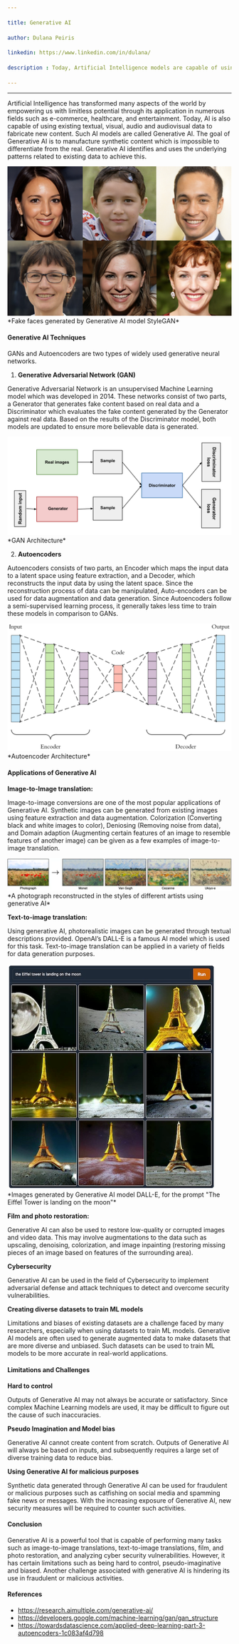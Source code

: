 ```yaml
---

title: Generative AI

author: Dulana Peiris

linkedin: https://www.linkedin.com/in/dulana/ 

description : Today, Artificial Intelligence models are capable of using existing textual, visual, audio and audiovisual data to fabricate new content. Such AI models are called Generative AI. These models can be used for various real-world applications.

---
```

___

Artificial Intelligence has transformed many aspects of the world by empowering us with limitless potential through its application in numerous fields such as e-commerce, healthcare, and entertainment. Today, AI is also capable of using existing textual, visual, audio and audiovisual data to fabricate new content. Such AI models are called Generative AI. The goal of Generative AI is to manufacture synthetic content which is impossible to differentiate from the real. Generative AI identifies and uses the underlying patterns related to existing data to achieve this.


<img src="/img/dp_1_2022_06_17.png"/>
*Fake faces generated by Generative AI model StyleGAN*


#### **Generative AI Techniques**

GANs and Autoencoders are two types of widely used generative neural networks.

1. **Generative Adversarial Network (GAN)**

Generative Adversarial Network is an unsupervised Machine Learning model which was developed in 2014. These networks consist of two parts, a Generator that generates fake content based on real data and a Discriminator which evaluates the fake content generated by the Generator against real data. Based on the results of the Discriminator model, both models are updated to ensure more believable data is generated.


<img src="/img/dp_2_2022_06_17.svg"/>
*GAN Architecture*


2. **Autoencoders**

Autoencoders consists of two parts, an Encoder which maps the input data to a latent space using feature extraction, and a Decoder, which reconstructs the input data by using the latent space. Since the reconstruction process of data can be manipulated, Auto-encoders can be used for data augmentation and data generation. Since Autoencoders follow a semi-supervised learning process, it generally takes less time to train these models in comparison to GANs.


<img src="/img/dp_3_2022_06_17.png"/>
*Autoencoder Architecture*


#### **Applications of Generative AI**

**Image-to-Image translation:**

Image-to-image conversions are one of the most popular applications of Generative AI. Synthetic images can be generated from existing images using feature extraction and data augmentation. Colorization (Converting black and white images to color), Deniosing (Removing noise from data), and Domain adaption (Augmenting certain features of an image to resemble features of another image) can be given as a few examples of image-to-image translation.


<img src="/img/dp_4_2022_06_17.png"/>
*A photograph reconstructed in the styles of different artists using generative AI*

**Text-to-image translation:**


Using generative AI, photorealistic images can be generated through textual descriptions provided. OpenAI’s DALL-E is a famous AI model which is used for this task. Text-to-image translation can be applied in a variety of fields for data generation purposes.


<img src="/img/dp_5_2022_06_17.png"/>
*Images generated by Generative AI model DALL-E, for the prompt "The Eiffel Tower is landing on the moon"*


**Film and photo restoration:**


Generative AI can also be used to restore low-quality or corrupted images and video data. This may involve augmentations to the data such as upscaling, denoising, colorization, and image inpainting (restoring missing pieces of an image based on features of the surrounding area).


**Cybersecurity**


Generative AI can be used in the field of Cybersecurity to implement adversarial defense and attack techniques to detect and overcome security vulnerabilities.


**Creating diverse datasets to train ML models**


Limitations and biases of existing datasets are a challenge faced by many researchers, especially when using datasets to train ML models. Generative AI models are often used to generate augmented data to make datasets that are more diverse and unbiased. Such datasets can be used to train ML models to be more accurate in real-world applications.


#### **Limitations and Challenges**

**Hard to control**


Outputs of Generative AI may not always be accurate or satisfactory. Since complex Machine Learning models are used, it may be difficult to figure out the cause of such inaccuracies.


**Pseudo Imagination and Model bias**


Generative AI cannot create content from scratch. Outputs of Generative AI will always be based on inputs, and subsequently requires a large set of diverse training data to reduce bias.


 **Using Generative AI for malicious purposes**


Synthetic data generated through Generative AI can be used for fraudulent or malicious purposes such as catfishing on social media and spamming fake news or messages. With the increasing exposure of Generative AI, new security measures will be required to counter such activities.



#### **Conclusion**

Generative AI is a powerful tool that is capable of performing many tasks such as image-to-image translations, text-to-image translations, film, and photo restoration, and analyzing cyber security vulnerabilities. However, it has certain limitations such as being hard to control, pseudo-imaginative and biased. Another challenge associated with generative AI is hindering its use in fraudulent or malicious activities.


#### **References**

- https://research.aimultiple.com/generative-ai/
- https://developers.google.com/machine-learning/gan/gan_structure
- https://towardsdatascience.com/applied-deep-learning-part-3-autoencoders-1c083af4d798
